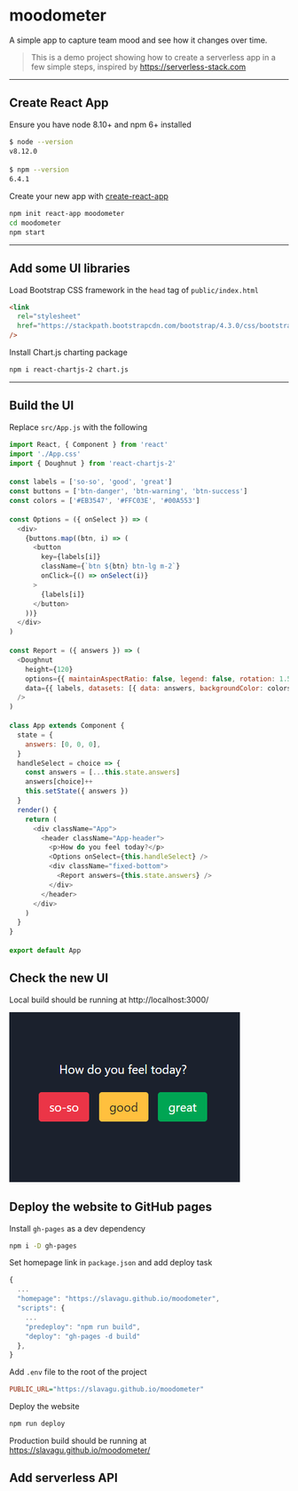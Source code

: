 # moodometer

A simple app to capture team mood and see how it changes over time.

> This is a demo project showing how to create a serverless app in a few simple steps, inspired by https://serverless-stack.com

---

## Create React App

Ensure you have node 8.10+ and npm 6+ installed

```sh
$ node --version
v8.12.0

$ npm --version
6.4.1
```

Create your new app with [create-react-app](https://github.com/facebook/create-react-app)

```sh
npm init react-app moodometer
cd moodometer
npm start
```

---

## Add some UI libraries

Load Bootstrap CSS framework in the `head` tag of `public/index.html`

```html
<link
  rel="stylesheet"
  href="https://stackpath.bootstrapcdn.com/bootstrap/4.3.0/css/bootstrap.min.css"
/>
```

Install Chart.js charting package

```sh
npm i react-chartjs-2 chart.js
```

---

## Build the UI

Replace `src/App.js` with the following

```js
import React, { Component } from 'react'
import './App.css'
import { Doughnut } from 'react-chartjs-2'

const labels = ['so-so', 'good', 'great']
const buttons = ['btn-danger', 'btn-warning', 'btn-success']
const colors = ['#EB3547', '#FFC03E', '#00A553']

const Options = ({ onSelect }) => (
  <div>
    {buttons.map((btn, i) => (
      <button
        key={labels[i]}
        className={`btn ${btn} btn-lg m-2`}
        onClick={() => onSelect(i)}
      >
        {labels[i]}
      </button>
    ))}
  </div>
)

const Report = ({ answers }) => (
  <Doughnut
    height={120}
    options={{ maintainAspectRatio: false, legend: false, rotation: 1.57 }}
    data={{ labels, datasets: [{ data: answers, backgroundColor: colors }] }}
  />
)

class App extends Component {
  state = {
    answers: [0, 0, 0],
  }
  handleSelect = choice => {
    const answers = [...this.state.answers]
    answers[choice]++
    this.setState({ answers })
  }
  render() {
    return (
      <div className="App">
        <header className="App-header">
          <p>How do you feel today?</p>
          <Options onSelect={this.handleSelect} />
          <div className="fixed-bottom">
            <Report answers={this.state.answers} />
          </div>
        </header>
      </div>
    )
  }
}

export default App
```

## Check the new UI

Local build should be running at http://localhost:3000/

![UI](./pitchme-images/ui-1.png)

## Deploy the website to GitHub pages

Install `gh-pages` as a dev dependency

```sh
npm i -D gh-pages
```

Set homepage link in `package.json` and add deploy task

```js
{
  ...
  "homepage": "https://slavagu.github.io/moodometer",
  "scripts": {
    ...
    "predeploy": "npm run build",
    "deploy": "gh-pages -d build"
  },
}
```

Add `.env` file to the root of the project

```ini
PUBLIC_URL="https://slavagu.github.io/moodometer"
```

Deploy the website

```sh
npm run deploy
```

Production build should be running at https://slavagu.github.io/moodometer/

## Add serverless API

```

```
